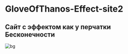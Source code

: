 # GloveOfThanos-Effect-site2

## Сайт с эффектом как у перчатки Бесконечности

![bg](https://user-images.githubusercontent.com/56477695/149167921-181d2d4f-1059-425a-80ff-230986558914.jpg)

<!-- ## First site: https://vladimirsaenko.github.io/GloveOfThanos-Effect-site/

## With random photos: https://vladimirsaenko.github.io/gloveofthanoseffect-RandomPhotos2/
 -->
